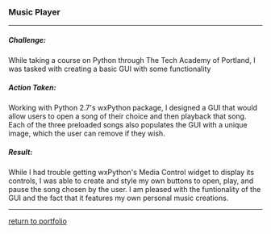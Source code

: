 ### Music Player
***
##### Challenge:
While taking a course on Python through The Tech Academy of Portland, I was tasked with creating a basic GUI with some functionality 

##### Action Taken:
Working with Python 2.7's wxPython package, I designed a GUI that would allow users to open a song of their choice and then playback that song. Each of the three preloaded songs also populates the GUI with a unique image, which the user can remove if they wish. 

##### Result:
While I had trouble getting wxPython's Media Control widget to display its controls, I was able to create and style my own buttons to open, play, and pause the song chosen by the user. I am pleased with the funtionality of the GUI and the fact that it features my own personal music creations.

***
[return to portfolio](https://github.com/joshlaplante/portfolio-for-JoshLaPlante)
